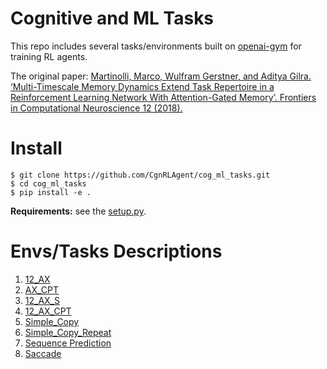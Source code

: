 # Cognitive and ML Tasks
This repo includes several tasks/environments built on [openai-gym](https://gym.openai.com/) for training RL agents. 

The original paper: [Martinolli, Marco, Wulfram Gerstner, and Aditya Gilra. ‘Multi-Timescale Memory Dynamics Extend Task Repertoire in a Reinforcement Learning Network With Attention-Gated Memory’. Frontiers in Computational Neuroscience 12 (2018).](https://doi.org/10.3389/fncom.2018.00050)

# Install
```
$ git clone https://github.com/CgnRLAgent/cog_ml_tasks.git
$ cd cog_ml_tasks
$ pip install -e .
```
**Requirements:** see the [setup.py](setup.py).

# Envs/Tasks Descriptions
1. [12_AX](gym_cog_ml_tasks/envs/ax_tasks/ax_12_env.md)
2. [AX_CPT](gym_cog_ml_tasks/envs/ax_tasks/ax_cpt_env.md)
3. [12_AX_S](gym_cog_ml_tasks/envs/ax_tasks/ax_s_12_env.md)
4. [12_AX_CPT](gym_cog_ml_tasks/envs/ax_tasks/ax_12_cpt_env.md)
5. [Simple_Copy](gym_cog_ml_tasks/envs/copy_tasks/simple_copy_env.md)
6. [Simple_Copy_Repeat](gym_cog_ml_tasks/envs/copy_tasks/copy_repeat_env.md)
7. [Sequence Prediction](gym_cog_ml_tasks/envs/task_seq_prediction/seq_prediction_env.md)
8. [Saccade](gym_cog_ml_tasks/envs/saccade_task/saccade_env.md)

